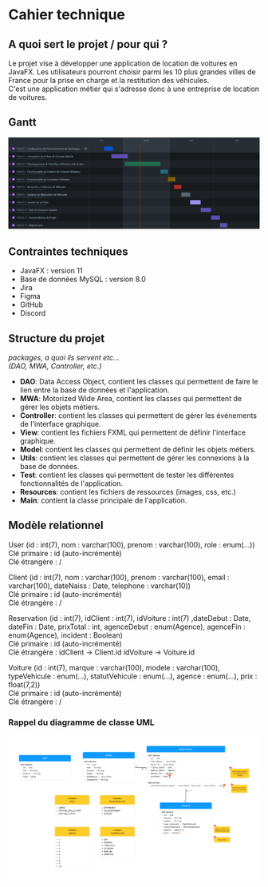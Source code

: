 # Cahier technique

## A quoi sert le projet / pour qui ?
Le projet vise à développer une application de location de voitures en JavaFX. Les utilisateurs pourront choisir parmi
les 10 plus grandes villes de France pour la prise en charge et la restitution des véhicules.  
C'est une application métier qui s'adresse donc à une entreprise de location de voitures.

## Gantt
![GANT.png](GANT.png)  

## Contraintes techniques
- JavaFX : version 11
- Base de données MySQL : version 8.0
- Jira
- Figma
- GitHub
- Discord

## Structure du projet
*packages, a quoi ils servent etc...  
(DAO, MWA, Controller, etc.)*

* **DAO**: Data Access Object, contient les classes qui permettent de faire le lien entre la base de données et l'application.
* **MWA**: Motorized Wide Area, contient les classes qui permettent de gérer les objets métiers.
* **Controller**: contient les classes qui permettent de gérer les événements de l'interface graphique.
* **View**: contient les fichiers FXML qui permettent de définir l'interface graphique.
* **Model**: contient les classes qui permettent de définir les objets métiers.
* **Utils**: contient les classes qui permettent de gérer les connexions à la base de données.
* **Test**: contient les classes qui permettent de tester les différentes fonctionnalités de l'application.
* **Resources**: contient les fichiers de ressources (images, css, etc.)
* **Main**: contient la classe principale de l'application.


## Modèle relationnel

User (id : int(7), nom : varchar(100), prenom : varchar(100), role : enum(...))  
Clé primaire : id (auto-incrémenté)  
Clé étrangère : /

Client (id : int(7), nom : varchar(100), prenom : varchar(100), email : varchar(100), dateNaiss : Date, telephone : varchar(10))  
Clé primaire : id (auto-incrémenté)  
Clé étrangère : /

Reservation (id : int(7), idClient : int(7), idVoiture : int(7) ,dateDebut : Date, dateFin : Date, prixTotal : int, agenceDebut : enum(Agence), agenceFin : enum(Agence), incident : Boolean)  
Clé primaire : id (auto-incrémenté)  
Clé étrangère : 
    idClient -> Client.id
    idVoiture -> Voiture.id

Voiture (id : int(7), marque : varchar(100), modele : varchar(100), typeVehicule : enum(...), statutVehicule : enum(...), agence : enum(...), prix : float(7,2))  
Clé primaire : id (auto-incrémenté)  
Clé étrangère : /


### Rappel du diagramme de classe UML

![UML](UML.png)